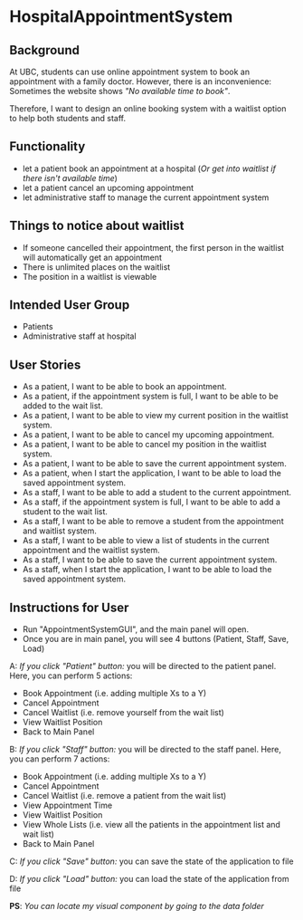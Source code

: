 # HospitalAppointmentSystem


## Background

At UBC, students can use online appointment system to book an appointment with a family doctor.
However, there is an inconvenience: Sometimes the website shows *"No available time to book"*.

Therefore, I want to design an online booking system with a waitlist option to help both students and staff.

## Functionality

- let a patient book an appointment at a hospital (*Or get into waitlist if there isn't available time*)
- let a patient cancel an upcoming appointment
- let administrative staff to manage the current appointment system

## Things to notice about waitlist
- If someone cancelled their appointment, the first person in the waitlist will automatically get an appointment
- There is unlimited places on the waitlist
- The position in a waitlist is viewable

## Intended User Group

- Patients
- Administrative staff at hospital

## User Stories

- As a patient, I want to be able to book an appointment.
- As a patient, if the appointment system is full, I want to be able to be added to the wait list.
- As a patient, I want to be able to view my current position in the waitlist system.
- As a patient, I want to be able to cancel my upcoming appointment.
- As a patient, I want to be able to cancel my position in the waitlist system.
- As a patient, I want to be able to save the current appointment system.
- As a patient, when I start the application, I want to be able to load the saved appointment system.
- As a staff, I want to be able to add a student to the current appointment.
- As a staff, if the appointment system is full, I want to be able to add a student to the wait list.
- As a staff, I want to be able to remove a student from the appointment and waitlist system.
- As a staff, I want to be able to view a list of students in the current appointment and the waitlist system.
- As a staff, I want to be able to save the current appointment system.
- As a staff, when I start the application, I want to be able to load the saved appointment system.

## Instructions for User
- Run "AppointmentSystemGUI", and the main panel will open.
- Once you are in main panel, you will see 4 buttons (Patient, Staff, Save, Load)

A: *If you click "Patient" button:* you will be directed to the patient panel. Here, you can perform 5 actions:
- Book Appointment (i.e. adding multiple Xs to a Y)
- Cancel Appointment
- Cancel Waitlist (i.e. remove yourself from the wait list)
- View Waitlist Position
- Back to Main Panel

B: *If you click "Staff" button:* you will be directed to the staff panel. Here, you can perform 7 actions:
- Book Appointment (i.e. adding multiple Xs to a Y)
- Cancel Appointment
- Cancel Waitlist (i.e. remove a patient from the wait list)
- View Appointment Time
- View Waitlist Position
- View Whole Lists (i.e. view all the patients in the appointment list and wait list)
- Back to Main Panel

C: *If you click "Save" button:* you can save the state of the application to file

D: *If you click "Load" button:* you can load the state of the application from file

**PS**: *You can locate my visual component by going to the data folder*
